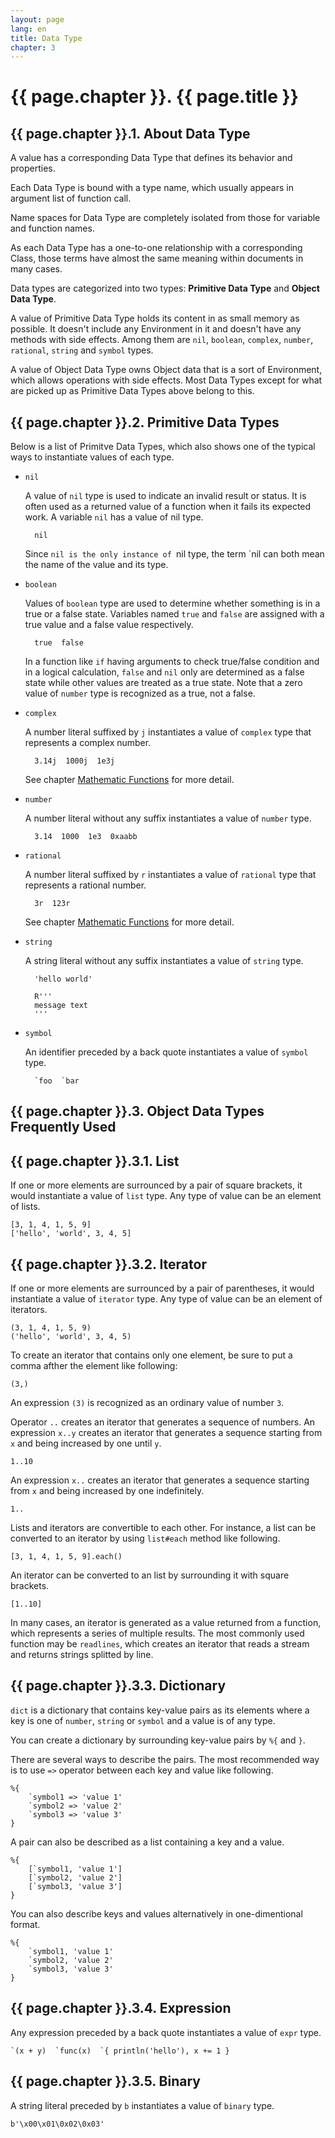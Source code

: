 ```yaml
---
layout: page
lang: en
title: Data Type
chapter: 3
---
```


# {{ page.chapter }}. {{ page.title }}

## {{ page.chapter }}.1. About Data Type

A value has a corresponding Data Type that defines its behavior and properties.

Each Data Type is bound with a type name,
which usually appears in argument list of function call.

Name spaces for Data Type are completely isolated
from those for variable and function names.

As each Data Type has a one-to-one relationship with a corresponding Class,
those terms have almost the same meaning within documents in many cases.

Data types are categorized into two types:
**Primitive Data Type** and **Object Data Type**.

A value of Primitive Data Type holds its content in as small memory as possible.
It doesn't include any Environment in it and doesn't have any methods with side effects.
Among them are `nil`, `boolean`, `complex`, `number`, `rational`,
`string` and `symbol` types.

A value of Object Data Type owns Object data that is a sort of Environment,
which allows operations with side effects.
Most Data Types except for what are picked up as Primitive Data Types above
belong to this.


## {{ page.chapter }}.2. Primitive Data Types

Below is a list of Primitve Data Types,
which also shows one of the typical ways to instantiate values of each type.

* `nil`

  A value of `nil` type is used to indicate an invalid result or status.
  It is often used as a returned value of a function when it fails its expected work.
  A variable `nil` has a value of nil type.

        nil

  Since `nil is the only instance of `nil type,
  the term `nil can both mean the name of the value and its type.

* `boolean`

  Values of `boolean` type are used to determine
  whether something is in a true or a false state.
  Variables named `true` and `false` are assigned
  with a true value and a false value respectively.

        true  false

  In a function like `if` having arguments to check true/false condition
  and in a logical calculation,
  `false` and `nil` only are determined as a false state
  while other values are treated as a true state.
  Note that a zero value of `number` type is recognized as a true, not a false.

* `complex`

  A number literal suffixed by `j` instantiates a value of `complex` type
  that represents a complex number.

        3.14j  1000j  1e3j

  See chapter [Mathematic Functions](Mathematic-Functions.html) for more detail.

* `number`

  A number literal without any suffix instantiates a value of `number` type.

        3.14  1000  1e3  0xaabb

* `rational`

  A number literal suffixed by `r` instantiates a value of `rational` type
  that represents a rational number.

        3r  123r

  See chapter [Mathematic Functions](Mathematic-Functions.html) for more detail.

* `string`

  A string literal without any suffix instantiates a value of `string` type.

        'hello world'
        
        R'''
        message text
        '''

* `symbol`

  An identifier preceded by a back quote instantiates a value of `symbol` type.

        `foo  `bar


## {{ page.chapter }}.3. Object Data Types Frequently Used


## {{ page.chapter }}.3.1. List

If one or more elements are surrounced by a pair of square brackets,
it would instantiate a value of `list` type.
Any type of value can be an element of lists.

    [3, 1, 4, 1, 5, 9]
    ['hello', 'world', 3, 4, 5]




## {{ page.chapter }}.3.2. Iterator

If one or more elements are surrounced by a pair of parentheses,
it would instantiate a value of `iterator` type.
Any type of value can be an element of iterators.

    (3, 1, 4, 1, 5, 9)
    ('hello', 'world', 3, 4, 5)

To create an iterator that contains only one element,
be sure to put a comma afther the element like following:

    (3,)

An expression `(3)` is recognized as an ordinary value of number `3`.

Operator `..` creates an iterator that generates a sequence of numbers.
An expression `x..y` creates an iterator that generates a sequence
starting from `x` and being increased by one until `y`.

    1..10

An expression `x..` creates an iterator that generates a sequence
starting from `x` and being increased by one indefinitely.

    1..

Lists and iterators are convertible to each other.
For instance, a list can be converted to an iterator by using `list#each` method like following.

    [3, 1, 4, 1, 5, 9].each()

An iterator can be converted to an list by surrounding it with square brackets.

    [1..10]

In many cases, an iterator is generated as a value returned from a function,
which represents a series of multiple results.
The most commonly used function may be `readlines`,
which creates an iterator that reads a stream and returns strings splitted by line.


## {{ page.chapter }}.3.3. Dictionary

`dict` is a dictionary that contains key-value pairs as its elements
where a key is one of `number`, `string` or `symbol` and a value is of any type.

You can create a dictionary by surrounding key-value pairs by `%{` and `}`.

There are several ways to describe the pairs.
The most recommended way is to use `=>` operator between each key and value like following.

    %{
        `symbol1 => 'value 1'
        `symbol2 => 'value 2'
        `symbol3 => 'value 3'
    }

A pair can also be described as a list containing a key and a value.

    %{
        [`symbol1, 'value 1']
        [`symbol2, 'value 2']
        [`symbol3, 'value 3']
    }

You can also describe keys and values alternatively in one-dimentional format.

    %{
        `symbol1, 'value 1'
        `symbol2, 'value 2'
        `symbol3, 'value 3'
    }

## {{ page.chapter }}.3.4. Expression

Any expression preceded by a back quote instantiates a value of `expr` type.

    `(x + y)  `func(x)  `{ println('hello'), x += 1 }


## {{ page.chapter }}.3.5. Binary

A string literal preceded by `b` instantiates a value of `binary` type.

    b'\x00\x01\0x02\0x03'
